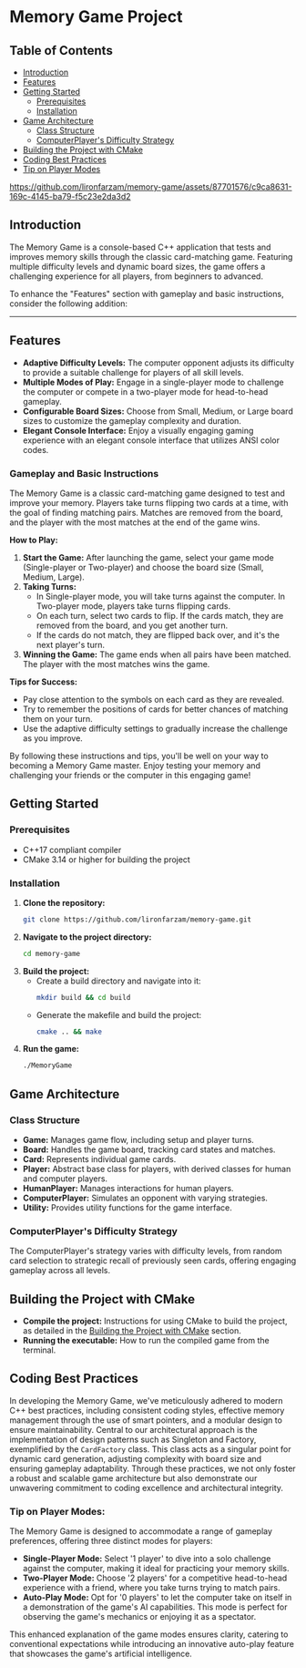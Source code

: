 # Memory Game Project

## Table of Contents
- [Introduction](#introduction)
- [Features](#features)
- [Getting Started](#getting-started)
  - [Prerequisites](#prerequisites)
  - [Installation](#installation)
- [Game Architecture](#game-architecture)
  - [Class Structure](#class-structure)
  - [ComputerPlayer's Difficulty Strategy](#computerplayers-difficulty-strategy)
- [Building the Project with CMake](#building-the-project-with-cmake)
- [Coding Best Practices](#coding-best-practices)
- [Tip on Player Modes](#tip-on-player-modes)


https://github.com/lironfarzam/memory-game/assets/87701576/c9ca8631-169c-4145-ba79-f5c23e2da3d2


## Introduction
The Memory Game is a console-based C++ application that tests and improves memory skills through the classic card-matching game. Featuring multiple difficulty levels and dynamic board sizes, the game offers a challenging experience for all players, from beginners to advanced.

To enhance the "Features" section with gameplay and basic instructions, consider the following addition:

---

## Features
- **Adaptive Difficulty Levels:** The computer opponent adjusts its difficulty to provide a suitable challenge for players of all skill levels.
- **Multiple Modes of Play:** Engage in a single-player mode to challenge the computer or compete in a two-player mode for head-to-head gameplay.
- **Configurable Board Sizes:** Choose from Small, Medium, or Large board sizes to customize the gameplay complexity and duration.
- **Elegant Console Interface:** Enjoy a visually engaging gaming experience with an elegant console interface that utilizes ANSI color codes.

### Gameplay and Basic Instructions
The Memory Game is a classic card-matching game designed to test and improve your memory. Players take turns flipping two cards at a time, with the goal of finding matching pairs. Matches are removed from the board, and the player with the most matches at the end of the game wins.

**How to Play:**
1. **Start the Game:** After launching the game, select your game mode (Single-player or Two-player) and choose the board size (Small, Medium, Large).
2. **Taking Turns:** 
   - In Single-player mode, you will take turns against the computer. In Two-player mode, players take turns flipping cards.
   - On each turn, select two cards to flip. If the cards match, they are removed from the board, and you get another turn.
   - If the cards do not match, they are flipped back over, and it's the next player's turn.
3. **Winning the Game:** The game ends when all pairs have been matched. The player with the most matches wins the game.

**Tips for Success:**
- Pay close attention to the symbols on each card as they are revealed.
- Try to remember the positions of cards for better chances of matching them on your turn.
- Use the adaptive difficulty settings to gradually increase the challenge as you improve.

By following these instructions and tips, you'll be well on your way to becoming a Memory Game master. Enjoy testing your memory and challenging your friends or the computer in this engaging game!

## Getting Started

### Prerequisites
- C++17 compliant compiler
- CMake 3.14 or higher for building the project

### Installation
1. **Clone the repository:**
   ```sh
   git clone https://github.com/lironfarzam/memory-game.git
   ```
2. **Navigate to the project directory:**
   ```sh
   cd memory-game
   ```
3. **Build the project:**
   - Create a build directory and navigate into it:
     ```sh
     mkdir build && cd build
     ```
   - Generate the makefile and build the project:
     ```sh
     cmake .. && make
     ```
4. **Run the game:**
   ```sh
   ./MemoryGame
   ```

## Game Architecture

### Class Structure
- **Game:** Manages game flow, including setup and player turns.
- **Board:** Handles the game board, tracking card states and matches.
- **Card:** Represents individual game cards.
- **Player:** Abstract base class for players, with derived classes for human and computer players.
- **HumanPlayer:** Manages interactions for human players.
- **ComputerPlayer:** Simulates an opponent with varying strategies.
- **Utility:** Provides utility functions for the game interface.

### ComputerPlayer's Difficulty Strategy
The ComputerPlayer's strategy varies with difficulty levels, from random card selection to strategic recall of previously seen cards, offering engaging gameplay across all levels.

## Building the Project with CMake
- **Compile the project:** Instructions for using CMake to build the project, as detailed in the [Building the Project with CMake](#building-the-project-with-cmake) section.
- **Running the executable:** How to run the compiled game from the terminal.

## Coding Best Practices
In developing the Memory Game, we've meticulously adhered to modern C++ best practices, including consistent coding styles, effective memory management through the use of smart pointers, and a modular design to ensure maintainability. Central to our architectural approach is the implementation of design patterns such as Singleton and Factory, exemplified by the `CardFactory` class. This class acts as a singular point for dynamic card generation, adjusting complexity with board size and ensuring gameplay adaptability. Through these practices, we not only foster a robust and scalable game architecture but also demonstrate our unwavering commitment to coding excellence and architectural integrity.


### Tip on Player Modes:

The Memory Game is designed to accommodate a range of gameplay preferences, offering three distinct modes for players:

- **Single-Player Mode:** Select '1 player' to dive into a solo challenge against the computer, making it ideal for practicing your memory skills.
- **Two-Player Mode:** Choose '2 players' for a competitive head-to-head experience with a friend, where you take turns trying to match pairs.
- **Auto-Play Mode:** Opt for '0 players' to let the computer take on itself in a demonstration of the game's AI capabilities. This mode is perfect for observing the game's mechanics or enjoying it as a spectator.

This enhanced explanation of the game modes ensures clarity, catering to conventional expectations while introducing an innovative auto-play feature that showcases the game's artificial intelligence.
